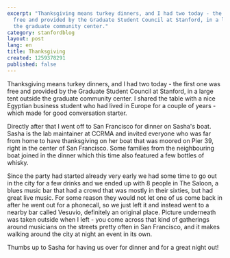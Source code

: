 ```yaml
---
excerpt: "Thanksgiving means turkey dinners, and I had two today - the first one was
  free and provided by the Graduate Student Council at Stanford, in a large tent outside
  the graduate community center."
category: stanfordblog
layout: post
lang: en
title: Thanksgiving
created: 1259378291
published: false
---
```

Thanksgiving means turkey dinners, and I had two today - the first one was free and provided by the Graduate Student Council at Stanford, in a large tent outside the graduate community center. I shared the table with a nice Egyptian business student who had lived in Europe for a couple of years - which made for good conversation starter.

Directly after that I went off to San Francisco for dinner on Sasha's boat. Sasha is the lab maintainer at CCRMA and invited everyone who was far from home to have thanksgiving on her boat that was moored on Pier 39, right in the center of San Francisco. Some families from the neighbouring boat joined in the dinner which this time also featured a few bottles of whisky.

Since the party had started already very early we had some time to go out in the city for a few drinks and we ended up with 8 people in The Saloon, a blues music bar that had a crowd that was mostly in their sixties, but had great live music. For some reason they would not let one of us come back in after he went out for a phonecall, so we just left it and instead went to a nearby bar called Vesuvio, definitely an original place. Picture underneath was taken outside when I left - you come across that kind of gatherings around musicians on the streets pretty often in San Francisco, and it makes walking around the city at night an event in its own.

Thumbs up to Sasha for having us over for dinner and for a great night out!

